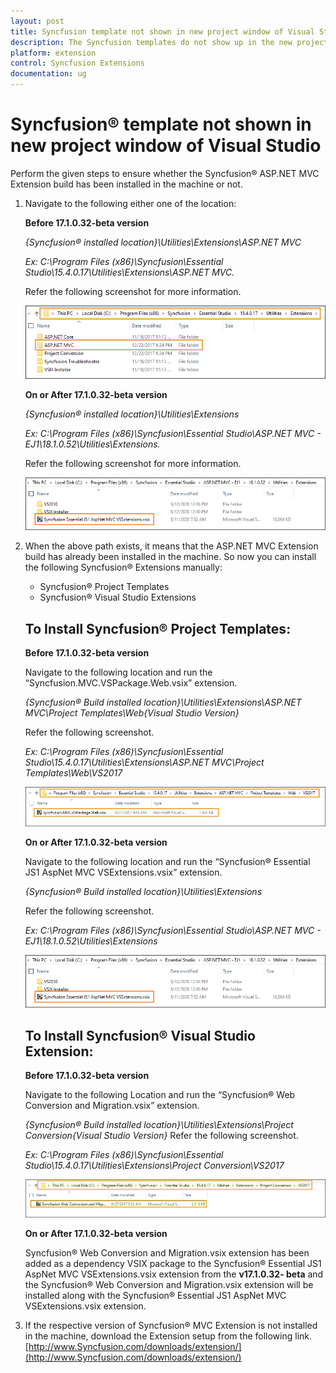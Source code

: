 ```yaml
---
layout: post
title: Syncfusion template not shown in new project window of Visual Studio
description: The Syncfusion templates do not show up in the new project window of visual studio.  how can to get them installed?
platform: extension
control: Syncfusion Extensions
documentation: ug
---
```


# Syncfusion® template not shown in new project window of Visual Studio

Perform the given steps to ensure whether the Syncfusion® ASP.NET MVC Extension build has been installed in the machine or not.

1. Navigate to the following either one of the location:

   **Before 17.1.0.32-beta version**

   _{Syncfusion® installed location}\Utilities\Extensions\ASP.NET MVC_

   _Ex: C:\Program Files (x86)\Syncfusion\Essential Studio\15.4.0.17\Utilities\Extensions\ASP.NET MVC._

   Refer the following screenshot for more information.



   ![Syncfusion® ASP.NET MVC Extension installed location](The-Syncfusion-templatesd_images/The-Syncfusion-templatesd-img1.png)

   **On or After 17.1.0.32-beta version**

   _{Syncfusion® installed location}\Utilities\Extensions_

   _Ex: C:\Program Files (x86)\Syncfusion\Essential Studio\ASP.NET MVC - EJ1\18.1.0.52\Utilities\Extensions._

   Refer the following screenshot for more information.

   ![Syncfusion® ASP.NET MVC Extension installed location](The-Syncfusion-templatesd_images/The-Syncfusion-templatesd-img4.png)


2. When the above path exists, it means that the ASP.NET MVC Extension build has already been installed in the machine. So now you can install the following Syncfusion®
   Extensions manually:
   * Syncfusion® Project Templates
   * Syncfusion® Visual Studio Extensions

   ## To Install Syncfusion® Project Templates: 

   **Before 17.1.0.32-beta version**

   Navigate to the following location and run the “Syncfusion.MVC.VSPackage.Web.vsix” extension.

   _{Syncfusion® Build installed location}\Utilities\Extensions\ASP.NET MVC\Project Templates\Web\{Visual Studio Version}_

   Refer the following screenshot.

   _Ex: C:\Program Files (x86)\Syncfusion\Essential Studio\15.4.0.17\Utilities\Extensions\ASP.NET MVC\Project Templates\Web\VS2017_


   ![Syncfusion® ASP.NET MVC Project Template VSIX file location](The-Syncfusion-templatesd_images/The-Syncfusion-templatesd-img2.png)

   **On or After 17.1.0.32-beta version**

   Navigate to the following location and run the “Syncfusion® Essential JS1 AspNet MVC VSExtensions.vsix” extension.

   _{Syncfusion® Build installed location}\Utilities\Extensions_

   Refer the following screenshot.

   _Ex: C:\Program Files (x86)\Syncfusion\Essential Studio\ASP.NET MVC - EJ1\18.1.0.52\Utilities\Extensions_


   ![Syncfusion® ASP.NET MVC Project Template VSIX file location](The-Syncfusion-templatesd_images/The-Syncfusion-templatesd-img4.png)

   ## To Install Syncfusion® Visual Studio Extension:

   **Before 17.1.0.32-beta version**

   Navigate to the following Location and run the “Syncfusion® Web Conversion and Migration.vsix” extension. 

   _{Syncfusion® Build installed location}\Utilities\Extensions\Project Conversion\{Visual Studio Version}_
   Refer the following screenshot.

   _Ex: C:\Program Files (x86)\Syncfusion\Essential Studio\15.4.0.17\Utilities\Extensions\Project Conversion\VS2017_


   ![Syncfusion® Web Conversion and Migration VSIX file location](The-Syncfusion-templatesd_images/The-Syncfusion-templatesd-img3.png)

   **On or After 17.1.0.32-beta version**

   Syncfusion® Web Conversion and Migration.vsix extension has been added as a dependency VSIX package to the Syncfusion® Essential JS1 AspNet MVC VSExtensions.vsix extension from the **v17.1.0.32- beta** and the Syncfusion® Web Conversion and Migration.vsix extension will be installed along with the Syncfusion® Essential JS1 AspNet MVC VSExtensions.vsix extension.

3. If the respective version of Syncfusion® MVC Extension is not installed in the machine, download the Extension setup from the following link.        [http://www.Syncfusion.com/downloads/extension/](http://www.Syncfusion.com/downloads/extension/)
